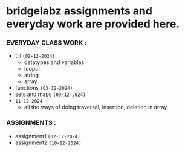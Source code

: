 # bridgelabz assignments and everyday work are provided here.

### EVERYDAY CLASS WORK :
- till `(02-12-2024)`
  - datatypes and variables
  - loops
  - string
  - array
- functions `(03-12-2024)`
- sets and maps `(09-12-2024)`
- `11-12-2024`
  - all the ways of doing traversal, insertion, deletion in array 

### ASSIGNMENTS :
- assignment1 `(02-12-2024)`
- assignment2 `(10-12-2024)`



